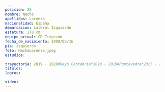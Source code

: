 ```yaml
---
posicion: 25
nombre: Nacho
apellidos: Lorenzo
nacionalidad: España
demarcacion: Lateral Izquierdo
estatura: 178 cm
equipo_actual: CD Tropezón
fecha_de_nacimiento: 1998/03/16
pie: izquierdo
foto: NachoLorenzo.jpeg
estudios:

trayectoria: 2019 - 2020#Rayo Cantabria*2018 - 2019#Pontevedra*2017 - 2018#Getafe CF*2016 - 2017#Celta de Vigo DH
titulos:
logros:

video:
---
```

